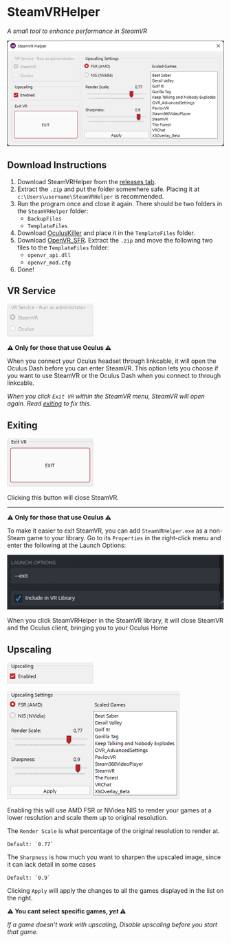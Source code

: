 # SteamVRHelper

_A small tool to enhance performance in SteamVR_

![program](./images/program.png)

## Download Instructions

1. Download SteamVRHelper from the [releases tab](https://github.com/luximus-hunter/SteamVRHelper/releases/latest).
2. Extract the `.zip` and put the folder somewhere safe. Placing it at `c:\Users\username\SteamVRHelper` is recommended.
3. Run the program once and close it again. There should be two folders in the `SteamVRHelper` folder:
    - `BackupFiles`
    - `TemplateFiles`
4. Download [OculusKiller](https://github.com/ItsKaitlyn03/OculusKiller/releases/latest) and place it in the `TemplateFiles` folder.
5. Download [OpenVR_SFR](https://github.com/fholger/openvr_fsr/releases/latest). Extract the `.zip` and move the following two files to the `TemplateFiles` folder:
    - `openvr_api.dll`
    - `openvr_mod.cfg`
6. Done!

## VR Service

![service](./images/service.png)

**⚠️ Only for those that use Oculus ⚠️**

When you connect your Oculus headset through linkcable, it will open the Oculus Dash before you can enter SteamVR. This option lets you choose if you want to use SteamVR or the Oculus Dash when you connect to through linkcable.

_When you click `Exit VR` within the SteamVR menu, SteamVR will open again. Read [exiting](#exiting) to fix this._

## Exiting

![exit](./images/exit.png)

Clicking this button will close SteamVR.

---

**⚠️ Only for those that use Oculus ⚠️**

To make it easier to exit SteamVR, you can add `SteamVRHelper.exe` as a non-Steam game to your library. Go to its `Properties` in the right-click menu and enter the following at the Launch Options:

![launch-options](./images/launch-options.png)

When you click SteamVRHelper in the SteamVR library, it will close SteamVR and the Oculus client, bringing you to your Oculus Home

## Upscaling

![enable-upscaling](./images/enable-upscaling.png)

![upscaling](./images/upscaling.png)

Enabling this will use AMD FSR or NVidea NIS to render your games at a lower resolution and scale them up to original resolution.

The `Render Scale` is what percentage of the original resolution to render at.

```
Default: `0.77`
```

The `Sharpness` is how much you want to sharpen the upscaled image, since it can lack detail in some cases

```
Default: `0.9`
```

Clicking `Apply` will apply the changes to all the games displayed in the list on the right.

**⚠️ You cant select specific games, _yet_ ⚠️**

_If a game doesn't work with upscaling, Disable upscaling before you start that game._